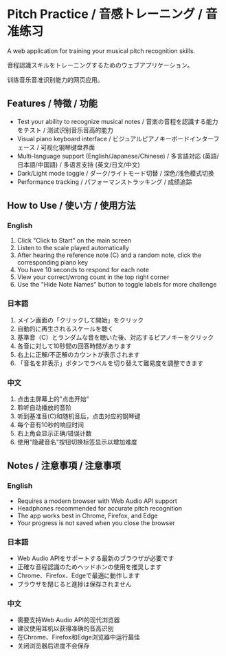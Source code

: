 # Pitch Practice / 音感トレーニング / 音准练习

A web application for training your musical pitch recognition skills.

音程認識スキルをトレーニングするためのウェブアプリケーション。

训练音乐音准识别能力的网页应用。

## Features / 特徴 / 功能
- Test your ability to recognize musical notes / 音楽の音程を認識する能力をテスト / 测试识别音乐音高的能力
- Visual piano keyboard interface / ビジュアルピアノキーボードインターフェース / 可视化钢琴键盘界面
- Multi-language support (English/Japanese/Chinese) / 多言語対応 (英語/日本語/中国語) / 多语言支持 (英文/日文/中文)
- Dark/Light mode toggle / ダーク/ライトモード切替 / 深色/浅色模式切换
- Performance tracking / パフォーマンストラッキング / 成绩追踪

## How to Use / 使い方 / 使用方法

### English
1. Click "Click to Start" on the main screen
2. Listen to the scale played automatically
3. After hearing the reference note (C) and a random note, click the corresponding piano key
4. You have 10 seconds to respond for each note
5. View your correct/wrong count in the top right corner
6. Use the "Hide Note Names" button to toggle labels for more challenge

### 日本語
1. メイン画面の「クリックして開始」をクリック
2. 自動的に再生されるスケールを聴く
3. 基準音（C）とランダムな音を聴いた後、対応するピアノキーをクリック
4. 各音に対して10秒間の回答時間があります
5. 右上に正解/不正解のカウントが表示されます
6. 「音名を非表示」ボタンでラベルを切り替えて難易度を調整できます

### 中文
1. 点击主屏幕上的"点击开始"
2. 聆听自动播放的音阶
3. 听到基准音(C)和随机音后，点击对应的钢琴键
4. 每个音有10秒的响应时间
5. 右上角会显示正确/错误计数
6. 使用"隐藏音名"按钮切换标签显示以增加难度

## Notes / 注意事項 / 注意事项

### English
- Requires a modern browser with Web Audio API support
- Headphones recommended for accurate pitch recognition
- The app works best in Chrome, Firefox, and Edge
- Your progress is not saved when you close the browser

### 日本語
- Web Audio APIをサポートする最新のブラウザが必要です
- 正確な音程認識のためヘッドホンの使用を推奨します
- Chrome、Firefox、Edgeで最適に動作します
- ブラウザを閉じると進捗は保存されません

### 中文
- 需要支持Web Audio API的现代浏览器
- 建议使用耳机以获得准确的音高识别
- 在Chrome、Firefox和Edge浏览器中运行最佳
- 关闭浏览器后进度不会保存
